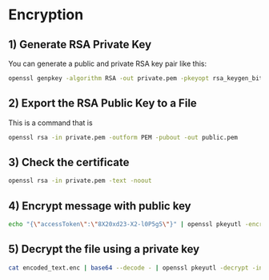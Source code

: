 # Encryption

## 1) Generate RSA Private Key
You can generate a public and private RSA key pair like this:
```bash
openssl genpkey -algorithm RSA -out private.pem -pkeyopt rsa_keygen_bits:4096
```

## 2) Export the RSA Public Key to a File

This is a command that is
```bash
openssl rsa -in private.pem -outform PEM -pubout -out public.pem
```

## 3) Check the certificate

```bash
openssl rsa -in private.pem -text -noout
```

## 4) Encrypt message with public key

```bash
echo "{\"accessToken\":\"8X20xd23-X2-l0P5g5\"}" | openssl pkeyutl -encrypt -inkey public.pem -pubin -in - | base64 > encoded_text.enc
```

## 5) Decrypt the file using a private key

```bash
cat encoded_text.enc | base64 --decode - | openssl pkeyutl -decrypt -inkey private.pem -in -
```